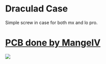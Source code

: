 # Draculad Case
Simple screw in case for both mx and lo pro.
#   [PCB done by MangeIV](https://github.com/MangoIV/dracuLad)


<img src="https://github.com/drewfowler/Mountainous-Open-Source-Projects/blob/main/Draculad/pics/drac.png" /> 



